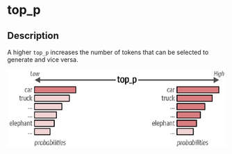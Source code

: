 # top_p

## Description

A higher `top_p` increases the number of tokens that can be selected to generate and vice versa.

![](top_p/overview.png)
